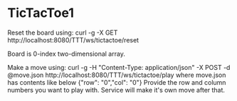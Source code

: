 # TicTacToe1

Reset the board using:
curl -g -X GET http://localhost:8080/TTT/ws/tictactoe/reset

Board is 0-index two-dimensional array.

Make a move using:
curl -g -H "Content-Type: application/json" -X POST -d @move.json http://localhost:8080/TTT/ws/tictactoe/play
where move.json has contents like below 
{"row": "0","col": "0"}
Provide the row and column numbers you want to play with.
Service will make it's own move after that.
